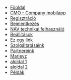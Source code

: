 * [Főoldal](README.md)
* [CMO - Company mobilapp](cmo-mobilapp/cmo-mobilapp.md "CMO - Company mobilapp")
 * [Regisztráció](cmo-mobilapp/cmo-mobilapp-regisztracio.md)
 * [Bejelentkezés](cmo-mobilapp/cmo-mobilapp-bejelentkezes.md)
 * [NAV technikai felhasználó](cmo-mobilapp/cmo-mobilapp-nav-tech-felh.md)
 * [Beállítások](cmo-mobilapp/cmo-mobilapp-beallitasok.md)
* [Ez egy link](ziggy.md "Ziggy markdown")
* [Szolgáltatásaink](szamlazo.md)
* [Partnereink](partner.md)
* [Marleyz](bob.md "The greatest guide in the world")
 * [aloldal 1](ziggy.md)
 * [aloldal 2](bob.md)
* [Példák](ziggy.md "The greatest guide in the world")


<!-- * [Home](/)
* [Guide](guide.md "The greatest guide in the world")
* [Marleyz](bob.md "The greatest guide in the world")
 - [Ziggy](ziggy.md) -->
